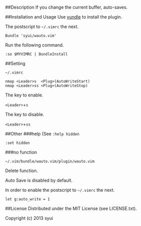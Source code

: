 ##Description
If you change the current buffer, auto-saves.

##Installation and Usage
Use [vundle](https://github.com/gmarik/vundle) to install the plugin.

The postscript to `~/.vimrc` the next.

```
Bundle 'syui/wauto.vim'
```

Run the following command.

`:so $MYVIMRC | BundleInstall`

##Setting

`~/.vimrc`

```
nmap <Leader>s  <Plug>(AutoWriteStart)
nmap <Leader>ss <Plug>(AutoWriteStop)
```

The key to enable.

`<Leader>`+`s`

The key to disable.

`<Leader>`+`ss`

##Other
###help
(See `:help hidden`

`:set hidden`

###no function

`~/.vim/bundle/wauto.vim/plugin/wauto.vim`

Delete function.

Auto Save is disabled by default.

In order to enable the postscript to `~/.vimrc` the next.

```
let g:auto_write = 1
```

##License
Distributed under the MIT License (see LICENSE.txt).

Copyright (c) 2013 syui


